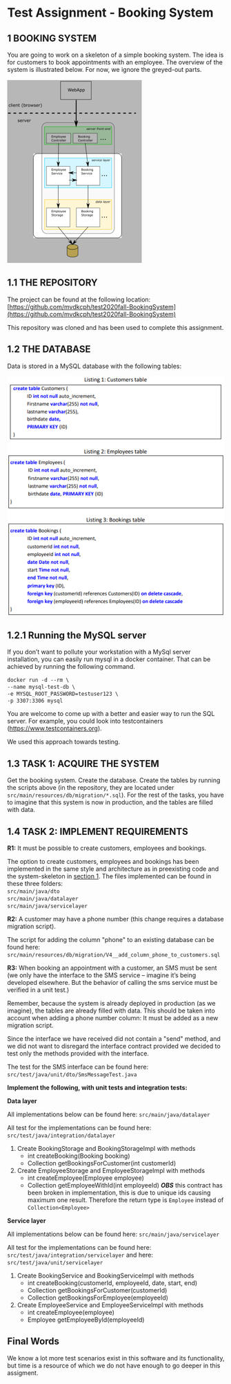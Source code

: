 # Test Assignment - Booking System

## 1 BOOKING SYSTEM
You are going to work on a skeleton of a simple booking system. The idea is for
customers to book appointments with an employee. The overview of the system is
illustrated below. For now, we ignore the greyed-out parts.

![System Skeleton](img/system-skeleton.png) 

## 1.1 THE REPOSITORY
The project can be found at the following location: [https://github.com/mvdkcph/test2020fall-BookingSystem](https://github.com/mvdkcph/test2020fall-BookingSystem)

This repository was cloned and has been used to complete this assignment. 

## 1.2 THE DATABASE
Data is stored in a MySQL database with the following tables:

![System Skeleton](img/database-scripts.png) 

## 1.2.1 Running the MySQL server
If you don’t want to pollute your workstation with a MySql server installation, you can
easily run mysql in a docker container. That can be achieved by running the following
command.

```
docker run -d --rm \
--name mysql-test-db \
-e MYSQL_ROOT_PASSWORD=testuser123 \
-p 3307:3306 mysql
```

You are welcome to come up with a better and easier way to run the SQL server. For
example, you could look into testcontainers (https://www.testcontainers.org).

We used this approach towards testing.

## 1.3 TASK 1: ACQUIRE THE SYSTEM
Get the booking system. Create the database. Create the tables by running the scripts
above (in the repository, they are located under ```src/main/resources/db/migration/*.sql```).
For the rest of the tasks, you have to imagine that this system is now in production,
and the tables are filled with data.


## 1.4 TASK 2: IMPLEMENT REQUIREMENTS
**R1:** It must be possible to create customers, employees and bookings.
<br>

The option to create customers, employees and bookings has been implemented in the same 
style and architecture as in preexisting code and the system-skeleton in [section 1](#-1-BOOKING-SYSTEM).
The files implemented can be found in these three folders: <br>
```src/main/java/dto``` <br>
```src/main/java/datalayer``` <br>
```src/main/java/servicelayer``` <br>

**R2:** A customer may have a phone number (this change requires a database migration
script).
<br>

The script for adding the column "phone" to an existing database can be found here: ```src/main/resources/db/migration/V4__add_column_phone_to_customers.sql```


**R3:** When booking an appointment with a customer, an SMS must be sent
(we only have the interface to the SMS service – imagine it’s being developed elsewhere.
But the behavior of calling the sms service must be verified in a unit test.)

Remember, because the system is already deployed in production (as we imagine), the
tables are already filled with data. This should be taken into account when adding a
phone number column: It must be added as a new migration script.

Since the interface we have received did not contain a "send" method, and we did 
not want to disregard the interface contract provided we decided to test only the 
methods provided with the interface. 

The test for the SMS interface can be found here: ```src/test/java/unit/dto/SmsMessageTest.java```

**Implement the following, with unit tests and integration tests:**

**Data layer**

All implementations below can be found here: ```src/main/java/datalayer```

All test for the implementations can be found here: ```src/test/java/integration/datalayer```
1. Create BookingStorage and BookingStorageImpl with methods
   - int createBooking(Booking booking)
   - Collection<Booking> getBookingsForCustomer(int customerId)
2. Create EmployeeStorage and EmployeeStorageImpl with methods
   - int createEmployee(Employee employee)
   - Collection<Employee> getEmployeeWithId(int employeeId)
   ***OBS*** this contract has been broken in implementation, this is due to unique ids causing maximum one result. Therefore the return type is ```Employee``` instead of ```Collection<Employee>```
   
**Service layer**

All implementations below can be found here: ```src/main/java/servicelayer```

All test for the implementations can be found here: ```src/test/java/integration/servicelayer``` and here: ```src/test/java/unit/servicelayer```
1. Create BookingService and BookingServiceImpl with methods
   - int createBooking(customerId, employeeId, date, start, end)
   - Collection<Booking> getBookingsForCustomer(customerId)
   - Collection<Booking> getBookingsForEmployee(employeeId)
2. Create EmployeeService and EmployeeServiceImpl with methods
   - int createEmployee(employee)
   - Employee getEmployeeById(employeeId)

    
## Final Words
We know a lot more test scenarios exist in this software and its functionality, but 
time is a resource of which we do not have enough to go deeper in this assigment.


